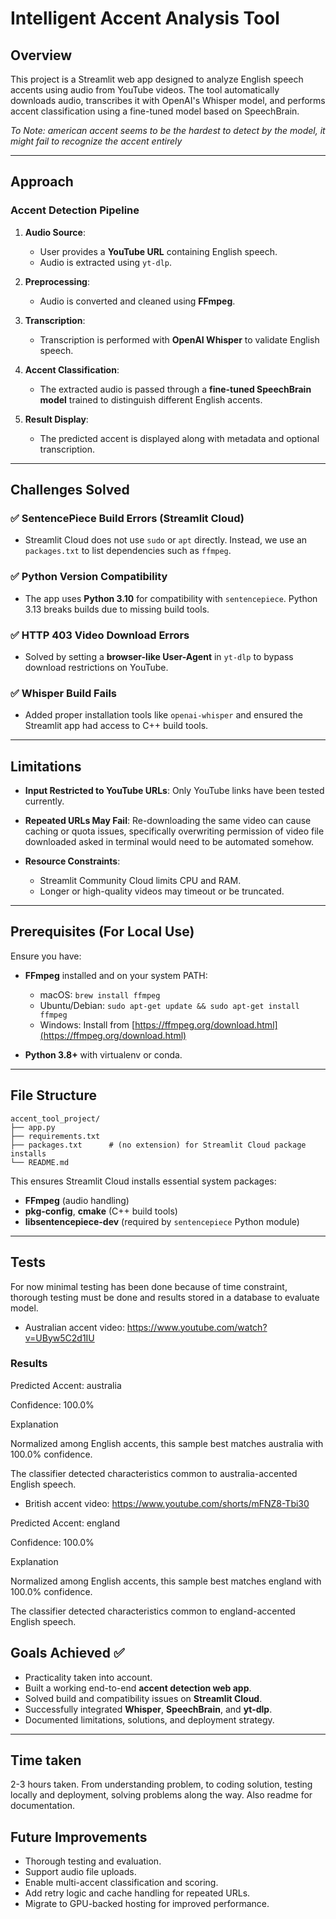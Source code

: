 # Intelligent Accent Analysis Tool

## Overview

This project is a Streamlit web app designed to analyze English speech accents using audio from YouTube videos. The tool automatically downloads audio, transcribes it with OpenAI's Whisper model, and performs accent classification using a fine-tuned model based on SpeechBrain.

_To Note: american accent seems to be the hardest to detect by the model, it might fail to recognize the accent entirely_

---

## Approach

### Accent Detection Pipeline

1. **Audio Source**:

   * User provides a **YouTube URL** containing English speech.
   * Audio is extracted using `yt-dlp`.

2. **Preprocessing**:

   * Audio is converted and cleaned using **FFmpeg**.

3. **Transcription**:

   * Transcription is performed with **OpenAI Whisper** to validate English speech.

4. **Accent Classification**:

   * The extracted audio is passed through a **fine-tuned SpeechBrain model** trained to distinguish different English accents.

5. **Result Display**:

   * The predicted accent is displayed along with metadata and optional transcription.

---



## Challenges Solved

### ✅ SentencePiece Build Errors (Streamlit Cloud)

* Streamlit Cloud does not use `sudo` or `apt` directly. Instead, we use an `packages.txt` to list dependencies such as `ffmpeg`.

### ✅ Python Version Compatibility

* The app uses **Python 3.10** for compatibility with `sentencepiece`. Python 3.13 breaks builds due to missing build tools.

### ✅ HTTP 403 Video Download Errors

* Solved by setting a **browser-like User-Agent** in `yt-dlp` to bypass download restrictions on YouTube.

### ✅ Whisper Build Fails

* Added proper installation tools like `openai-whisper` and ensured the Streamlit app had access to C++ build tools.

---

## Limitations

* **Input Restricted to YouTube URLs**: Only YouTube links have been tested currently.
* **Repeated URLs May Fail**: Re-downloading the same video can cause caching or quota issues, specifically overwriting permission of video file downloaded asked in terminal would need to be automated somehow.
* **Resource Constraints**:

  * Streamlit Community Cloud limits CPU and RAM.
  * Longer or high-quality videos may timeout or be truncated.

---

## Prerequisites (For Local Use)

Ensure you have:

* **FFmpeg** installed and on your system PATH:

  * macOS: `brew install ffmpeg`
  * Ubuntu/Debian: `sudo apt-get update && sudo apt-get install ffmpeg`
  * Windows: Install from [https://ffmpeg.org/download.html](https://ffmpeg.org/download.html)
* **Python 3.8+** with virtualenv or conda.

---

## File Structure

```
accent_tool_project/
├── app.py
├── requirements.txt
├── packages.txt      # (no extension) for Streamlit Cloud package installs
└── README.md
```

This ensures Streamlit Cloud installs essential system packages:

* **FFmpeg** (audio handling)
* **pkg-config**, **cmake** (C++ build tools)
* **libsentencepiece-dev** (required by `sentencepiece` Python module)

---

## Tests

For now minimal testing has been done because of time constraint, thorough testing must be done and results stored in a database to evaluate model.

- Australian accent video: https://www.youtube.com/watch?v=UByw5C2d1IU

### Results 

Predicted Accent: australia

Confidence: 100.0%

Explanation

Normalized among English accents, this sample best matches australia with 100.0% confidence.

The classifier detected characteristics common to australia-accented English speech.

- British accent video: https://www.youtube.com/shorts/mFNZ8-Tbi30

Predicted Accent: england

Confidence: 100.0%

Explanation

Normalized among English accents, this sample best matches england with 100.0% confidence.

The classifier detected characteristics common to england-accented English speech.

## Goals Achieved ✅

* Practicality taken into account.
* Built a working end-to-end **accent detection web app**.
* Solved build and compatibility issues on **Streamlit Cloud**.
* Successfully integrated **Whisper**, **SpeechBrain**, and **yt-dlp**.
* Documented limitations, solutions, and deployment strategy.

---

## Time taken

2-3 hours taken. From understanding problem, to coding solution, testing locally and deployment, solving problems along the way. Also readme for documentation.


## Future Improvements

* Thorough testing and evaluation.
* Support audio file uploads.
* Enable multi-accent classification and scoring.
* Add retry logic and cache handling for repeated URLs.
* Migrate to GPU-backed hosting for improved performance.
